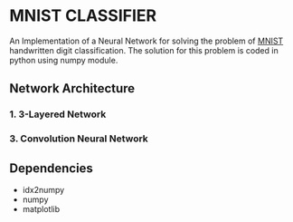 # MNIST CLASSIFIER

An Implementation of a Neural Network for solving the problem of [MNIST](https://en.wikipedia.org/wiki/MNIST_database) handwritten digit classification. The solution for this problem is coded in python using numpy module.

## Network Architecture
### 1. 3-Layered Network




### 3. Convolution Neural Network

## Dependencies
- idx2numpy
- numpy
- matplotlib